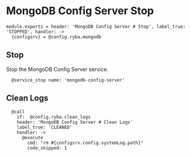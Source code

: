 
# MongoDB Config Server Stop

    module.exports = header: 'MongoDB Config Server # Stop', label_true: 'STOPPED', handler: ->
      {configsrv} = @config.ryba.mongodb

## Stop

Stop the MongoDB Config Server service.

      @service_stop name: 'mongodb-config-server'

## Clean Logs

      @call
        if:  @config.ryba.clean_logs
        header: 'MongoDB Config Server # Clean Logs'
        label_true: 'CLEANED'
        handler: ->
          @execute
            cmd: "rm #{configsrv.config.systemLog.path}"
            code_skipped: 1
